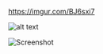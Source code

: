 https://imgur.com/BJ6sxi7

![alt text](https://i.imgur.com/BJ6sxi7.jpg)

<blockquote class="imgur-embed-pub" lang="en" data-id="a/oCexARl" data-context="false" ><a href="//imgur.com/a/oCexARl"></a></blockquote><script async src="//s.imgur.com/min/embed.js" charset="utf-8"></script>


![Screenshot](https://imgur.com/BJ6sxi7)
